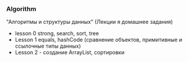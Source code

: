 ### Algorithm
"Алгоритмы и структуры данных" (Лекции я домашнее задания)

- lesson 0 strong, search, sort, tree 
- Lesson 1 equals, hashCode (сравнение объектов, примитивные и ссылочные типы данных)
- Lesson 2 - создание ArrayList, сортировки 
